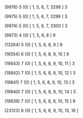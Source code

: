 (9976) 5 (0) [ 1, 5, 6, 7, 3298 ] 3 


(9975) 5 (0) [ 1, 5, 6, 7, 3299 ] 3 


(9974) 5 (0) [ 1, 5, 6, 7, 3300 ] 3 


(9973) 4 (0) [ 1, 5, 6, 8 ] 9 


(13264) 5 (0) [ 1, 5, 6, 8, 9 ] 9 


(16554) 6 (0) [ 1, 5, 6, 8, 9, 10 ] 9 


(19843) 7 (0) [ 1, 5, 6, 8, 9, 10, 11 ] 3 


(19842) 7 (0) [ 1, 5, 6, 8, 9, 10, 12 ] 3 


(19841) 7 (0) [ 1, 5, 6, 8, 9, 10, 13 ] 3 


(19840) 7 (0) [ 1, 5, 6, 8, 9, 10, 14 ] 3 


(19839) 7 (0) [ 1, 5, 6, 8, 9, 10, 15 ] 9 


(23123) 8 (0) [ 1, 5, 6, 8, 9, 10, 15, 16 ]  

